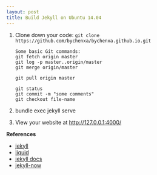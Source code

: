 ```yaml
---
layout: post
title: Build Jekyll on Ubuntu 14.04
---
```


1. Clone down your code: `git clone https://github.com/bychenxa/bychenxa.github.io.git`
   
   ```
   Some basic Git commands:
   git fetch origin master
   git log -p master..origin/master
   git merge origin/master
   
   git pull origin master
   
   git status
   git commit -m "some comments"
   git checkout file-name
   ```
     
2. bundle exec jekyll serve
3. View your website at http://127.0.0.1:4000/


**References**   
   - [jekyll](https://github.com/jekyll/jekyll)
   - [liquid](https://github.com/Shopify/liquid)
   - [jekyll docs](https://jekyllrb.com/docs/usage/)
   - [jekyll-now](https://github.com/barryclark/jekyll-now)
